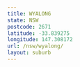 ```yaml
---
title: WYALONG
state: NSW
postcode: 2671
latitude: -33.839275
longitude: 147.308172
url: /nsw/wyalong/
layout: suburb
---
```

